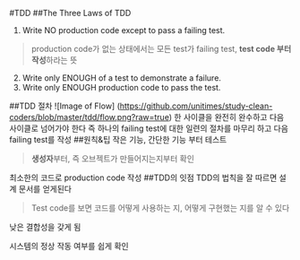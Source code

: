 #TDD
##The Three Laws of TDD
1. Write NO production code except to pass a failing test.
>production code가 없는 상태에서는 모든 test가 failing test,
>**test code 부터 작성**하라는 뜻

2. Write only ENOUGH of a test to demonstrate a failure.
3. Write only ENOUGH production code to pass the test.

##TDD 절차
![Image of Flow]
(https://github.com/unitimes/study-clean-coders/blob/master/tdd/flow.png?raw=true)
한 사이클을 완전히 완수하고 다음 사이클로 넘어가야 한다
즉 하나의 failing test에 대한 일련의 절차를 마무리 하고 다음 failing test를 작성
##원칙&팁
작은 기능, 간단한 기능 부터 테스트
>**생성자**부터, 즉 오브젝트가 만들어지는지부터 확인

최소한의 코드로 production code 작성
##TDD의 잇점
TDD의 법칙을 잘 따르면 설계 문서를 얻게된다

>Test code를 보면 코드를 어떻게 사용하는 지, 어떻게 구현했는 지를 알 수 있다

낮은 결합성을 갖게 됨

시스템의 정상 작동 여부를 쉽게 확인
